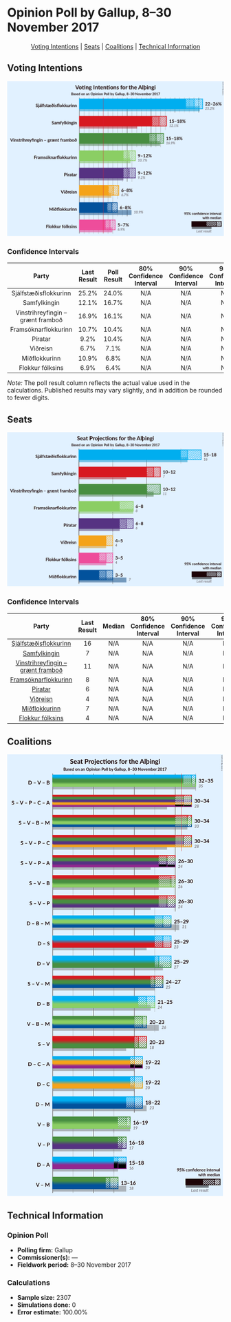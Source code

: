 # Opinion Poll by Gallup, 8–30 November 2017

<p align="center"><a href="#voting-intentions">Voting Intentions</a> | <a href="#seats">Seats</a> | <a href="#coalitions">Coalitions</a> | <a href="#technical-information">Technical Information</a></p>

## Voting Intentions

![Graph with voting intentions not yet produced](2017-11-30-Gallup.png "Voting Intentions")

### Confidence Intervals

| Party | Last Result | Poll Result | 80% Confidence Interval | 90% Confidence Interval | 95% Confidence Interval | 99% Confidence Interval |
|:-----:|:-----------:|:-----------:|:-----------------------:|:-----------------------:|:-----------------------:|:-----------------------:|
| Sjálfstæðisflokkurinn | 25.2% | 24.0% | N/A |N/A |N/A |N/A |
| Samfylkingin | 12.1% | 16.7% | N/A |N/A |N/A |N/A |
| Vinstrihreyfingin – grænt framboð | 16.9% | 16.1% | N/A |N/A |N/A |N/A |
| Framsóknarflokkurinn | 10.7% | 10.4% | N/A |N/A |N/A |N/A |
| Píratar | 9.2% | 10.4% | N/A |N/A |N/A |N/A |
| Viðreisn | 6.7% | 7.1% | N/A |N/A |N/A |N/A |
| Miðflokkurinn | 10.9% | 6.8% | N/A |N/A |N/A |N/A |
| Flokkur fólksins | 6.9% | 6.4% | N/A |N/A |N/A |N/A |

*Note:* The poll result column reflects the actual value used in the calculations. Published results may vary slightly, and in addition be rounded to fewer digits.

## Seats

![Graph with seats not yet produced](2017-11-30-Gallup-seats.png "Seats")

### Confidence Intervals

| Party | Last Result | Median | 80% Confidence Interval | 90% Confidence Interval | 95% Confidence Interval | 99% Confidence Interval |
|:-----:|:-----------:|:------:|:-----------------------:|:-----------------------:|:-----------------------:|:-----------------------:|
| <a href="#sjálfstæðisflokkurinn">Sjálfstæðisflokkurinn</a> | 16 | N/A | N/A |N/A |N/A |N/A |
| <a href="#samfylkingin">Samfylkingin</a> | 7 | N/A | N/A |N/A |N/A |N/A |
| <a href="#vinstrihreyfingin-–-grænt-framboð">Vinstrihreyfingin – grænt framboð</a> | 11 | N/A | N/A |N/A |N/A |N/A |
| <a href="#framsóknarflokkurinn">Framsóknarflokkurinn</a> | 8 | N/A | N/A |N/A |N/A |N/A |
| <a href="#píratar">Píratar</a> | 6 | N/A | N/A |N/A |N/A |N/A |
| <a href="#viðreisn">Viðreisn</a> | 4 | N/A | N/A |N/A |N/A |N/A |
| <a href="#miðflokkurinn">Miðflokkurinn</a> | 7 | N/A | N/A |N/A |N/A |N/A |
| <a href="#flokkur-fólksins">Flokkur fólksins</a> | 4 | N/A | N/A |N/A |N/A |N/A |


## Coalitions

![Graph with coalitions seats not yet produced](2017-11-30-Gallup-coalitions-seats.png "Coalitions Seats")


## Technical Information

### Opinion Poll

+ **Polling firm:** Gallup
+ **Commissioner(s):** —
+ **Fieldwork period:** 8–30 November 2017

### Calculations

+ **Sample size:** 2307
+ **Simulations done:** 0
+ **Error estimate:** 100.00%

